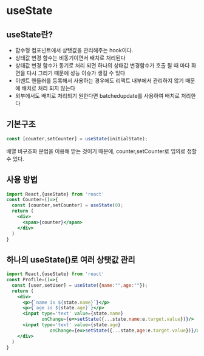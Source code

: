 # **useState**

## useState란?
* 함수형 컴포넌트에서 상탯값을 관리해주는 hook이다.
* 상태값 변경 함수는 비동기이면서 배치로 처리된다
* 상태값 변경 함수가 동기로 처리 되면 하나의 상태값 변경함수가 호출 될 때 마다 화면을 다시 그리기 때문에 성능 이슈가 생길 수 있다
* 이벤트 핸들러를 등록해서 사용하는 경우에도 리액트 내부에서 관리하지 않기 때문에 배치로 처리 되지 않는다
* 외부에서도 배치로 처리되기 원한다면 batchedupdate를 사용하여 배치로 처리한다
## 기본구조 
```jsx
const [counter,setCounter] = useState(initialState);
```
배열 비구조화 문법을 이용해 받는 것이기 때문에, counter,setCounter로 임의로 정할 수 있다.

## 사용 방법 
```jsx
import React,{useState} from 'react'
const Counter=()=>{
  const [counter,setCounter] = useState(0);
  return (
    <div>
      <span>{counter}</span>
    </div>
  )
}
```
## 하나의 useState()로 여러 상탯값 관리
```jsx
import React,{useState} from 'react'
const Profile=()=>{
  const [user,setUser] = useState({name:"",age:""});
  return (
    <div>
      <p>{`name is ${state.name}`}</p>
      <p>{`age is ${state.age}`}</p>
      <input type='text' value={state.name} 
             onChange={e=>setState({...state,name:e.target.value})}/>
      <input type='text' value={state.age} 
                onChange={e=>setState({...state,age:e.target.value})}/>
    </div>
  )
}
```

